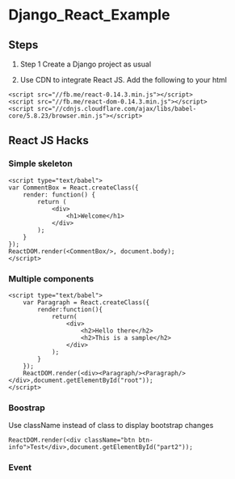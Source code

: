 # Django_React_Example

## Steps
1. Step 1
Create a Django project as usual

2. Use CDN to integrate React JS. Add the following to your html
```
<script src="//fb.me/react-0.14.3.min.js"></script>
<script src="//fb.me/react-dom-0.14.3.min.js"></script>
<script src="//cdnjs.cloudflare.com/ajax/libs/babel-core/5.8.23/browser.min.js"></script>
```

## React JS Hacks
### Simple skeleton
```
<script type="text/babel">
var CommentBox = React.createClass({
    render: function() {
        return (
            <div>
                <h1>Welcome</h1>
            </div>
        );
    }
});
ReactDOM.render(<CommentBox/>, document.body);
</script>
```
### Multiple components
```
<script type="text/babel">
    var Paragraph = React.createClass({
        render:function(){
            return(
                <div>
                    <h2>Hello there</h2>
                    <h2>This is a sample</h2>
                </div>
            );
        }
    });
    ReactDOM.render(<div><Paragraph/><Paragraph/></div>,document.getElementById("root"));
</script>
```

### Boostrap
Use className instead of class to display bootstrap changes
```
ReactDOM.render(<div className="btn btn-info">Test</div>,document.getElementById("part2"));
```

### Event

